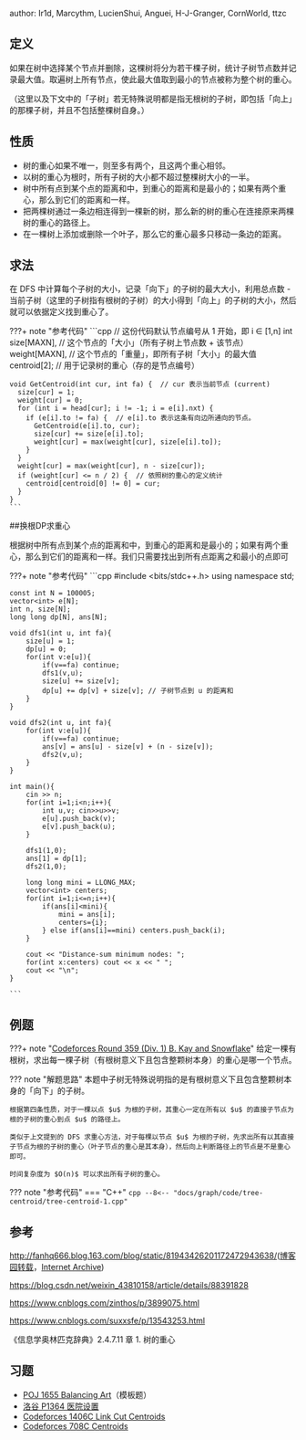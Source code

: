 author: Ir1d, Marcythm, LucienShui, Anguei, H-J-Granger, CornWorld, ttzc

## 定义

如果在树中选择某个节点并删除，这棵树将分为若干棵子树，统计子树节点数并记录最大值。取遍树上所有节点，使此最大值取到最小的节点被称为整个树的重心。

（这里以及下文中的「子树」若无特殊说明都是指无根树的子树，即包括「向上」的那棵子树，并且不包括整棵树自身。）

## 性质

-   树的重心如果不唯一，则至多有两个，且这两个重心相邻。
-   以树的重心为根时，所有子树的大小都不超过整棵树大小的一半。
-   树中所有点到某个点的距离和中，到重心的距离和是最小的；如果有两个重心，那么到它们的距离和一样。
-   把两棵树通过一条边相连得到一棵新的树，那么新的树的重心在连接原来两棵树的重心的路径上。
-   在一棵树上添加或删除一个叶子，那么它的重心最多只移动一条边的距离。

## 求法

在 DFS 中计算每个子树的大小，记录「向下」的子树的最大大小，利用总点数 - 当前子树（这里的子树指有根树的子树）的大小得到「向上」的子树的大小，然后就可以依据定义找到重心了。

???+ note "参考代码"
    ```cpp
    // 这份代码默认节点编号从 1 开始，即 i ∈ [1,n]
    int size[MAXN],  // 这个节点的「大小」（所有子树上节点数 + 该节点）
        weight[MAXN],  // 这个节点的「重量」，即所有子树「大小」的最大值
        centroid[2];  // 用于记录树的重心（存的是节点编号）
    
    void GetCentroid(int cur, int fa) {  // cur 表示当前节点 (current)
      size[cur] = 1;
      weight[cur] = 0;
      for (int i = head[cur]; i != -1; i = e[i].nxt) {
        if (e[i].to != fa) {  // e[i].to 表示这条有向边所通向的节点。
          GetCentroid(e[i].to, cur);
          size[cur] += size[e[i].to];
          weight[cur] = max(weight[cur], size[e[i].to]);
        }
      }
      weight[cur] = max(weight[cur], n - size[cur]);
      if (weight[cur] <= n / 2) {  // 依照树的重心的定义统计
        centroid[centroid[0] != 0] = cur;
      }
    }
    ```

##换根DP求重心

根据树中所有点到某个点的距离和中，到重心的距离和是最小的；如果有两个重心，那么到它们的距离和一样。我们只需要找出到所有点距离之和最小的点即可

???+ note "参考代码"
    ```cpp
    #include <bits/stdc++.h>
    using namespace std;
    
    const int N = 100005;
    vector<int> e[N];
    int n, size[N];
    long long dp[N], ans[N];
    
    void dfs1(int u, int fa){
        size[u] = 1;
        dp[u] = 0;
        for(int v:e[u]){
            if(v==fa) continue;
            dfs1(v,u);
            size[u] += size[v];
            dp[u] += dp[v] + size[v]; // 子树节点到 u 的距离和
        }
    }
    
    void dfs2(int u, int fa){
        for(int v:e[u]){
            if(v==fa) continue;
            ans[v] = ans[u] - size[v] + (n - size[v]);
            dfs2(v,u);
        }
    }
    
    int main(){
        cin >> n;
        for(int i=1;i<n;i++){
            int u,v; cin>>u>>v;
            e[u].push_back(v);
            e[v].push_back(u);
        }
    
        dfs1(1,0);
        ans[1] = dp[1];
        dfs2(1,0);
    
        long long mini = LLONG_MAX;
        vector<int> centers;
        for(int i=1;i<=n;i++){
            if(ans[i]<mini){
                mini = ans[i];
                centers={i};
            } else if(ans[i]==mini) centers.push_back(i);
        }
    
        cout << "Distance-sum minimum nodes: ";
        for(int x:centers) cout << x << " ";
        cout << "\n";
    }

    ```


## 例题

???+ note "[Codeforces Round 359 (Div. 1) B. Kay and Snowflake](https://codeforces.com/problemset/problem/685/B)"
    给定一棵有根树，求出每一棵子树（有根树意义下且包含整颗树本身）的重心是哪一个节点。

??? note "解题思路"
    本题中子树无特殊说明指的是有根树意义下且包含整颗树本身的「向下」的子树。
    
    根据第四条性质，对于一棵以点 $u$ 为根的子树，其重心一定在所有以 $u$ 的直接子节点为根的子树的重心到点 $u$ 的路径上。
    
    类似于上文提到的 DFS 求重心方法，对于每棵以节点 $u$ 为根的子树，先求出所有以其直接子节点为根的子树的重心（叶子节点的重心是其本身），然后向上判断路径上的节点是不是重心即可。
    
    时间复杂度为 $O(n)$ 可以求出所有子树的重心。

??? note "参考代码"
    === "C++"
        ```cpp
        --8<-- "docs/graph/code/tree-centroid/tree-centroid-1.cpp"
        ```

## 参考

<http://fanhq666.blog.163.com/blog/static/81943426201172472943638/>([博客园转载](https://www.cnblogs.com/qlky/p/5781081.html)，[Internet Archive](https://web.archive.org/web/20181122041458/http://fanhq666.blog.163.com/blog/static/81943426201172472943638))

<https://blog.csdn.net/weixin_43810158/article/details/88391828>

<https://www.cnblogs.com/zinthos/p/3899075.html>

<https://www.cnblogs.com/suxxsfe/p/13543253.html>

《信息学奥林匹克辞典》2.4.7.11 章 1. 树的重心

## 习题

-   [POJ 1655 Balancing Art](http://poj.org/problem?id=1655)（模板题）
-   [洛谷 P1364 医院设置](https://www.luogu.com.cn/problem/P1364)
-   [Codeforces 1406C Link Cut Centroids](https://codeforces.com/contest/1406/problem/C)
-   [Codeforces 708C Centroids](https://codeforces.com/problemset/problem/708/C)
